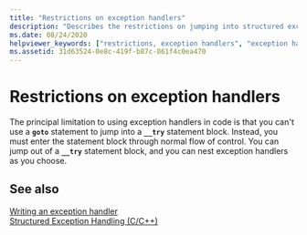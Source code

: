 ```yaml
---
title: "Restrictions on exception handlers"
description: "Describes the restrictions on jumping into structured exception handling blocks."
ms.date: 08/24/2020
helpviewer_keywords: ["restrictions, exception handlers", "exception handling [C++], exception handlers"]
ms.assetid: 31d63524-0e8c-419f-b87c-061f4c0ea470
---
```

# Restrictions on exception handlers

The principal limitation to using exception handlers in code is that you can't use a **`goto`** statement to jump into a **`__try`** statement block. Instead, you must enter the statement block through normal flow of control. You can jump out of a **`__try`** statement block, and you can nest exception handlers as you choose.

## See also

[Writing an exception handler](../cpp/writing-an-exception-handler.md)<br/>
[Structured Exception Handling (C/C++)](../cpp/structured-exception-handling-c-cpp.md)
